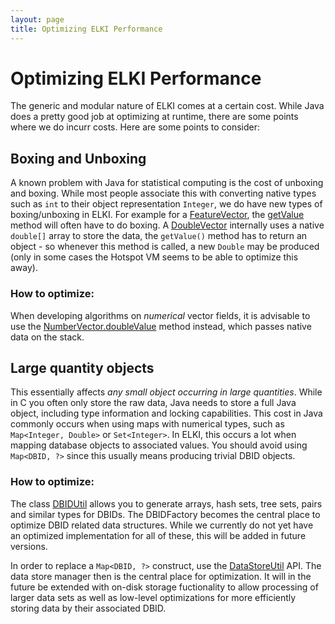 ```yaml
---
layout: page
title: Optimizing ELKI Performance
---
```



Optimizing ELKI Performance
===========================

The generic and modular nature of ELKI comes at a certain cost. While Java does a pretty good job at optimizing at runtime, there are some points where we do incurr costs. Here are some points to consider:

Boxing and Unboxing
-------------------

A known problem with Java for statistical computing is the cost of unboxing and boxing. While most people associate this with converting native types such as `int` to their object representation `Integer`, we do have new types of boxing/unboxing in ELKI. For example for a [FeatureVector](/releases/current/doc/de/lmu/ifi/dbs/elki/data/FeatureVector.html), the [getValue](./releases/current/doc/de/lmu/ifi/dbs/elki/data/FeatureVector.html) method will often have to do boxing. A [DoubleVector](./releases/current/doc/de/lmu/ifi/dbs/elki/data/DoubleVector.html) internally uses a native `double[]` array to store the data, the `getValue()` method has to return an object - so whenever this method is called, a new `Double` may be produced (only in some cases the Hotspot VM seems to be able to optimize this away).

### How to optimize:

When developing algorithms on *numerical* vector fields, it is advisable to use the [NumberVector.doubleValue](/releases/current/doc/de/lmu/ifi/dbs/elki/data/NumberVector.html) method instead, which passes native data on the stack.

Large quantity objects
----------------------

This essentially affects *any small object occurring in large quantities*. While in C you often only store the raw data, Java needs to store a full Java object, including type information and locking capabilities. This cost in Java commonly occurs when using maps with numerical types, such as `Map<Integer, Double>` or `Set<Integer>`. In ELKI, this occurs a lot when mapping database objects to associated values. You should avoid using `Map<DBID, ?>` since this usually means producing trivial DBID objects.

### How to optimize:

The class [DBIDUtil](/releases/current/doc/de/lmu/ifi/dbs/elki/database/ids/DBIDUtil.html) allows you to generate arrays, hash sets, tree sets, pairs and similar types for DBIDs. The DBIDFactory becomes the central place to optimize DBID related data structures. While we currently do not yet have an optimized implementation for all of these, this will be added in future versions.

In order to replace a `Map<DBID, ?>` construct, use the [DataStoreUtil](/releases/current/doc/de/lmu/ifi/dbs/elki/database/datastore/DataStoreUtil.html) API. The data store manager then is the central place for optimization. It will in the future be extended with on-disk storage fuctionality to allow processing of larger data sets as well as low-level optimizations for more efficiently storing data by their associated DBID.
